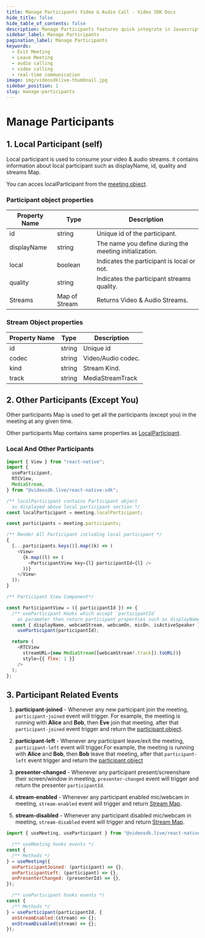 ```yaml
---
title: Manage Participants Video & Audio Call - Video SDK Docs
hide_title: false
hide_table_of_contents: false
description: Manage Participants features quick integrate in Javascript, React JS, Android, IOS, React Native, Flutter with Video SDK to add live video & audio conferencing to your applications.
sidebar_label: Manage Participants
pagination_label: Manage Participants
keywords:
  - Exit Meeting
  - Leave Meeting
  - audio calling
  - video calling
  - real-time communication
image: img/videosdklive-thumbnail.jpg
sidebar_position: 1
slug: manage-participants
---
```


# Manage Participants

## 1. Local Participant (self)

Local participant is used to consume your video & audio streams.
it contains information about local participant such as displayName, id, quality and streams Map.

You can acces localParticipant from the [meeting object](/react-native/guide/video-and-audio-calling-api-sdk/features/start-join-meeting#2-initialization).

### Participant object properties

| Property Name | Type          | Description                                            |
| ------------- | ------------- | ------------------------------------------------------ |
| id            | string        | Unique id of the participant.                          |
| displayName   | string        | The name you define during the meeting initialization. |
| local         | boolean       | Indicates the participant is local or not.             |
| quality       | string        | Indicates the participant streams quality.             |
| Streams       | Map of Stream | Returns Video & Audio Streams.                         |

### Stream Object properties

| Property Name | Type   | Description        |
| ------------- | ------ | ------------------ |
| id            | string | Unique id          |
| codec         | string | Video/Audio codec. |
| kind          | string | Stream Kind.       |
| track         | string | MediaStreamTrack   |

## 2. Other Participants (Except You)

Other participants Map is used to get all the participants (except you) in the meeting at any given time.

Other participants Map contains same properties as [LocalParticipant](/react-native/guide/video-and-audio-calling-api-sdk/features/manage-participants#localparticipant-object-properties).

### Local And Other Participants

```js
import { View } from "react-native";
import {
  useParticipant,
  RTCView,
  MediaStream,
} from "@videosdk.live/react-native-sdk";

/** localParticipant contains Participant object
  as displayed above local participant section */
const localParticipant = meeting.localParticipant;

const participants = meeting.participants;

/** Render All Participant including local participant */
{
  [...participants.keys()].map((k) => (
    <View>
      {k.map((l) => (
        <ParticipantView key={l} participantId={l} />
      ))}
    </View>
  ));
}

/** Participant View Component*/

const ParticipantView = ({ participantId }) => {
  /** useParticipant Hooks which accept `participantId`
    as parameter then return participant properties such as displayName, webcamOn, micOn etc.  */
  const { displayName, webcamStream, webcamOn, micOn, isActiveSpeaker } =
    useParticipant(participantId);

  return (
    <RTCView
      streamURL={new MediaStream([webcamStream?.track]).toURL()}
      style={{ flex: 1 }}
    />
  );
};
```

## 3. Participant Related Events

1. **participant-joined** - Whenever any new participant join the meeting, `participant-joined` event will trigger. For example, the meeting is running with **Alice** and **Bob**, then **Eve** join that meeting, after that `participant-joined` event trigger and return the [participant object](/react-native/guide/video-and-audio-calling-api-sdk/features/manage-participants#participant-object-properties).

2. **participant-left** - Whenever any participant leave/exit the meeting, `participant-left` event will trigger.For example, the meeting is running with **Alice** and **Bob**, then **Bob** leave that meeting, after that `participant-left` event trigger and return the [participant object](/react-native/guide/video-and-audio-calling-api-sdk/features/manage-participants#participant-object-properties)

3. **presenter-changed** - Whenever any participant present/screenshare their screen/window in meeting, `presenter-changed` event will trigger and return the presenter `participantId`.

4. **stream-enabled** - Whenever any participant enabled mic/webcam in meeting, `stream-enabled` event will trigger and return [Stream Map](/react-native/guide/video-and-audio-calling-api-sdk/features/manage-participants#streams-map-properties).

5. **stream-disabled** - Whenever any participant disabled mic/webcam in meeting, `stream-disabled` event will trigger and return [Stream Map](/react-native/guide/video-and-audio-calling-api-sdk/features/manage-participants#streams-map-properties).

```js
import { useMeeting, useParticipant } from "@videosdk.live/react-native-sdk";

  /** useMeeting hooks events */
const {
  /** Methods */
} = useMeeting({
  onParticipantJoined: (participant) => {},
  onParticipantLeft: (participant) => {},
  onPresenterChanged: (presenterId) => {},
});

  /** useParticipant hooks events */
const {
  /** Methods */
} = useParticipant(participantId, {
  onStreamEnabled:(stream) => {};
  onStreamDisabled(stream) => {};
});
```
